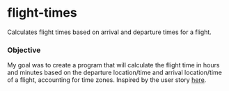 # flight-times
Calculates flight times based on arrival and departure times for a flight.

### Objective
My goal was to create a program that will calculate the flight time in hours and minutes based on the departure location/time and arrival location/time of a flight, accounting for time zones. Inspired by the user story [here](https://github.com/flightstats/nextjs-code-review-exercise).
